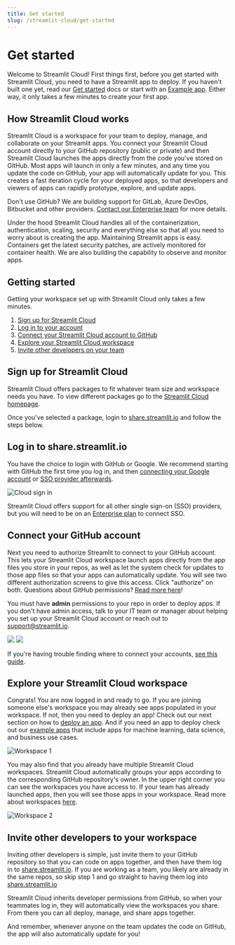 ```yaml
---
title: Get started
slug: /streamlit-cloud/get-started
---
```


# Get started

Welcome to Streamlit Cloud! First things first, before you get started with Streamlit Cloud, you need to have a Streamlit app to deploy. If you haven't built one yet, read our [Get started](/library/get-started) docs or start with an [Example app](https://share.streamlit.io/streamlit/cloud-example-apps/main). Either way, it only takes a few minutes to create your first app.

## How Streamlit Cloud works

Streamlit Cloud is a workspace for your team to deploy, manage, and collaborate on your Streamlit apps. You connect your Streamlit Cloud account directly to your GitHub repository (public or private) and then Streamlit Cloud launches the apps directly from the code you've stored on GitHub. Most apps will launch in only a few minutes, and any time you update the code on GitHub, your app will automatically update for you. This creates a fast iteration cycle for your deployed apps, so that developers and viewers of apps can rapidly prototype, explore, and update apps.

<Tip>

Don't use GitHub? We are building support for GitLab, Azure DevOps, Bitbucket and other providers. [Contact our Enterprise team](https://forms.streamlit.io/cloud-sign-up) for more details.

</Tip>

Under the hood Streamlit Cloud handles all of the containerization, authentication, scaling, security and everything else so that all you need to worry about is creating the app. Maintaining Streamlit apps is easy. Containers get the latest security patches, are actively monitored for container health. We are also building the capability to observe and monitor apps.

## Getting started

Getting your workspace set up with Streamlit Cloud only takes a few minutes.

1. [Sign up for Streamlit Cloud](#sign-up-for-streamlit-cloud)
2. [Log in to your account](#log-in-to-sharestreamlitio)
3. [Connect your Streamlit Cloud account to GitHub](#connect-your-github-account)
4. [Explore your Streamlit Cloud workspace](#explore-your-streamlit-cloud-workspace)
5. [Invite other developers on your team](#invite-other-developers-to-your-workspace)

## Sign up for Streamlit Cloud

Streamlit Cloud offers packages to fit whatever team size and workspace needs you have. To view different packages go to the [Streamlit Cloud homepage](http://streamlit.io/cloud).

Once you've selected a package, login to [share.streamlit.io](http://share.streamlit.io) and follow the steps below.

## Log in to share.streamlit.io

You have the choice to login with GitHub or Google. We recommend starting with GitHub the first time you log in, and then [connecting your Google account]() or [SSO provider afterwards](/streamlit-cloud/get-started/share-your-app/configuring-single-on-sso).

<div style={{ maxWidth: '45%', marginBottom: '-3em' }}>
    <Image alt="Cloud sign in" src="/images/streamlit-cloud/cloud-sign-in.png" />
</div>

<Note>

Streamlit Cloud offers support for all other single sign-on (SSO) providers, but you will need to be on an [Enterprise plan](https://forms.streamlit.io/cloud-sign-up) to connect SSO.

</Note>

## Connect your GitHub account

Next you need to authorize Streamlit to connect to your GitHub account. This lets your Streamlit Cloud workspace launch apps directly from the app files you store in your repos, as well as let the system check for updates to those app files so that your apps can automatically update. You will see two different authorization screens to give this access. Click "authorize" on both. Questions about GitHub permissions? [Read more here]()!

<Important>

You must have **admin** permissions to your repo in order to deploy apps. If you don't have admin access, talk to your IT team or manager about helping you set up your Streamlit Cloud account or reach out to [support@streamlit.io](mailto:support@streamlit.io).

</Important>

<div style={{ marginBottom: '-3em' }}>
    <Flex>
    <Image caption="Authorization screen 1" src="/images/streamlit-cloud/authorization-1.png" />
    <Image caption="Authorization screen 2" src="/images/streamlit-cloud/authorization-2.png" />
    </Flex>
</div>

<Tip>

If you're having trouble finding where to connect your accounts, [see this guide]().

</Tip>

## Explore your Streamlit Cloud workspace

Congrats! You are now logged in and ready to go. If you are joining someone else's workspace you may already see apps populated in your workspace. If not, then you need to deploy an app! Check out our next section on how to [deploy an app](/streamlit-cloud/get-started/deploy-an-app). And if you need an app to deploy check out our [example apps](https://share.streamlit.io/streamlit/cloud-example-apps/main) that include apps for machine learning, data science, and business use cases.

<Image alt="Workspace 1" src="/images/streamlit-cloud/workspace-1.png" />

You may also find that you already have multiple Streamlit Cloud workspaces. Streamlit Cloud automatically groups your apps according to the corresponding GitHub repository's owner. In the upper right corner you can see the workspaces you have access to. If your team has already launched apps, then you will see those apps in your workspace. Read more about workspaces [here](/streamlit-cloud/get-started/manage-your-app#app-workspaces).

<Image alt="Workspace 2" src="/images/streamlit-cloud/workspace-2.png" />

## Invite other developers to your workspace

Inviting other developers is simple, just invite them to your GitHub repository so that you can code on apps together, and then have them log in to [share.streamlit.io](https://share.streamlit.io). If you are working as a team, you likely are already in the same repos, so skip step 1 and go straight to having them log into [share.streamlit.io](https://share.streamlit.io)

Streamlit Cloud inherits developer permissions from GitHub, so when your teammates log in, they will automatically view the workspaces you share. From there you can all deploy, manage, and share apps together.

And remember, whenever anyone on the team updates the code on GitHub, the app will also automatically update for you!
